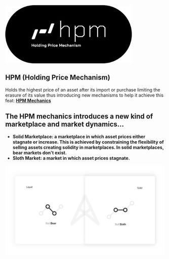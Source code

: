 <img src="https://github.com/Art-Sells/Arells/blob/test/Art/General/HPMLogoDisplay.png" width="400px"> 

## HPM (Holding Price Mechanism)
Holds the highest price of an asset after its import or purchase limiting the erasure of its value thus introducing new mechanisms to help it achieve this feat: **[HPM Mechanics](https://github.com/Art-Sells/HPM/blob/main/Mechanics.md)**

## The HPM mechanics introduces a new kind of marketplace and market dynamics…

- **Solid Marketplace: a marketplace in which asset prices either stagnate or increase. This is achieved by constraining the flexibility of selling assets creating solidity in marketplaces. In solid marketplaces, bear markets don't exist.**
- **Sloth Market: a market in which asset prices stagnate.**

<img src="https://github.com/Art-Sells/Arells/blob/test/Art/Marketing/BeforeandAfterArellss.png" width="700px"> 
